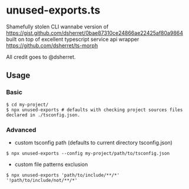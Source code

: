 # unused-exports.ts

Shamefully stolen CLI wannabe version of https://gist.github.com/dsherret/0bae87310ce24866ae22425af80a9864
built on top of excellent typescript service api wrapper https://github.com/dsherret/ts-morph

All credit goes to @dsherret.

## Usage

### Basic
```
$ cd my-project/
$ npx unused-exports # defaults with checking project sources files declared in ./tsconfig.json.
```
### Advanced

- custom tsconfig path (defaults to current directory tsconfig.json)
```
$ npx unused-exports --config my-project/path/to/tsconfig.json
```

- custom file patterns exclusion
```
$ npx unused-exports 'path/to/include/**/*' '!path/to/include/not/**/*'
```
